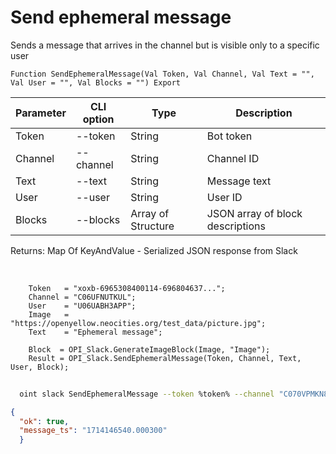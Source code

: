 ﻿---
sidebar_position: 2
---

# Send ephemeral message
Sends a message that arrives in the channel but is visible only to a specific user



`Function SendEphemeralMessage(Val Token, Val Channel, Val Text = "", Val User = "", Val Blocks = "") Export`

  | Parameter | CLI option | Type | Description |
  |-|-|-|-|
  | Token | --token | String | Bot token |
  | Channel | --channel | String | Channel ID |
  | Text | --text | String | Message text |
  | User | --user | String | User ID |
  | Blocks | --blocks | Array of Structure | JSON array of block descriptions |

  
  Returns:  Map Of KeyAndValue - Serialized JSON response from Slack

<br/>




```bsl title="Code example"
    Token   = "xoxb-6965308400114-696804637...";
    Channel = "C06UFNUTKUL";
    User    = "U06UABH3APP";
    Image   = "https://openyellow.neocities.org/test_data/picture.jpg";
    Text    = "Ephemeral message";

    Block  = OPI_Slack.GenerateImageBlock(Image, "Image");
    Result = OPI_Slack.SendEphemeralMessage(Token, Channel, Text, User, Block);
```



```sh title="CLI command example"
    
  oint slack SendEphemeralMessage --token %token% --channel "C070VPMKN8J" --text %text% --user %user% --blocks %blocks%

```

```json title="Result"
{
  "ok": true,
  "message_ts": "1714146540.000300"
  }
```

